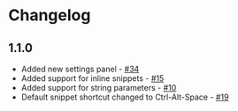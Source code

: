 # Changelog

## 1.1.0
* Added new settings panel - [#34](https://github.com/jrowny/brackets-snippets/pull/34)
* Added support for inline snippets - [#15](https://github.com/jrowny/brackets-snippets/issues/15)
* Added support for string parameters - [#10](https://github.com/jrowny/brackets-snippets/issues/10)
* Default snippet shortcut changed to Ctrl-Alt-Space - [#19](https://github.com/jrowny/brackets-snippets/issues/19)
